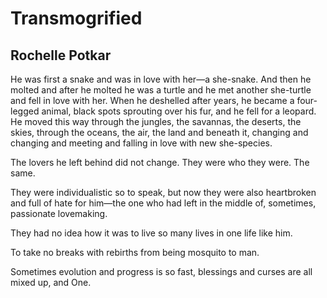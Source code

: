 # Transmogrified
## Rochelle Potkar
He was first a snake and was in love with her—a she-snake. And then he molted
and after he molted he was a turtle and he met another she-turtle and fell in
love with her. When he deshelled after years, he became a four-legged animal,
black spots sprouting over his fur, and he fell for a leopard. He moved this
way through the jungles, the savannas, the deserts, the skies, through the
oceans, the air, the land and beneath it, changing and changing and meeting
and falling in love with new she-species.

The lovers he left behind did not change. They were who they were. The same.

They were individualistic so to speak, but now they were also heartbroken and
full of hate for him—the one who had left in the middle of, sometimes,
passionate lovemaking.

They had no idea how it was to live so many lives in one life like him.

To take no breaks with rebirths from being mosquito to man.

Sometimes evolution and progress is so fast, blessings and curses are all
mixed up, and One.